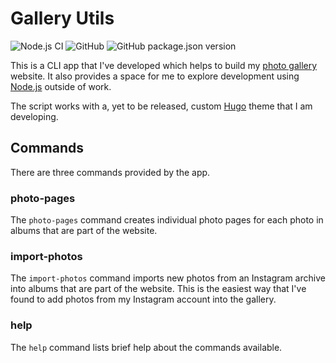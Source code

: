 # Gallery Utils

![Node.js CI](https://github.com/techxplorer/gallery-utils/workflows/Node.js%20CI/badge.svg) ![GitHub](https://img.shields.io/github/license/techxplorer/gallery-utils) ![GitHub package.json version](https://img.shields.io/github/package-json/v/techxplorer/gallery-utils)

This is a CLI app that I've developed which helps to build my [photo gallery][pg]
website. It also provides a space for me to explore development using [Node.js][nj]
outside of work.

The script works with a, yet to be released, custom [Hugo][h] theme that I
am developing.

## Commands ##

There are three commands provided by the app.

### photo-pages

The `photo-pages` command creates individual photo pages for each
photo in albums that are part of the website.

### import-photos
The `import-photos` command imports new photos from an Instagram archive into
albums that are part of the website. This is the easiest way that I've found to
add photos from my Instagram account into the gallery.

### help
The `help` command lists brief help about the commands available.


[h]: https://gohugo.io/
[nj]: https://nodejs.org/
[pg]: https://photos.techxplorer.com/
